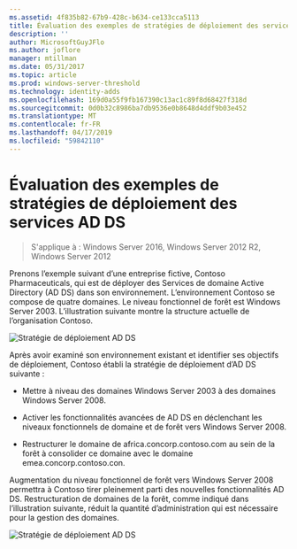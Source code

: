 ```yaml
---
ms.assetid: 4f835b82-67b9-428c-b634-ce133cca5113
title: Évaluation des exemples de stratégies de déploiement des services AD DS
description: ''
author: MicrosoftGuyJFlo
ms.author: joflore
manager: mtillman
ms.date: 05/31/2017
ms.topic: article
ms.prod: windows-server-threshold
ms.technology: identity-adds
ms.openlocfilehash: 169d0a55f9fb167390c13ac1c89f8d68427f318d
ms.sourcegitcommit: 0d0b32c8986ba7db9536e0b8648d4ddf9b03e452
ms.translationtype: MT
ms.contentlocale: fr-FR
ms.lasthandoff: 04/17/2019
ms.locfileid: "59842110"
---
```

# <a name="evaluating-ad-ds-deployment-strategy-examples"></a>Évaluation des exemples de stratégies de déploiement des services AD DS

>S'applique à : Windows Server 2016, Windows Server 2012 R2, Windows Server 2012

Prenons l’exemple suivant d’une entreprise fictive, Contoso Pharmaceuticals, qui est de déployer des Services de domaine Active Directory (AD DS) dans son environnement. L’environnement Contoso se compose de quatre domaines. Le niveau fonctionnel de forêt est Windows Server 2003. L’illustration suivante montre la structure actuelle de l’organisation Contoso.  
  
![Stratégie de déploiement AD DS](media/Evaluating-AD-DS-Deployment-Strategy-Examples/3dd79e00-48f8-4927-989c-c55a79caf1be.gif)  
  
Après avoir examiné son environnement existant et identifier ses objectifs de déploiement, Contoso établi la stratégie de déploiement d’AD DS suivante :  
  
-   Mettre à niveau des domaines Windows Server 2003 à des domaines Windows Server 2008.  
  
-   Activer les fonctionnalités avancées de AD DS en déclenchant les niveaux fonctionnels de domaine et de forêt vers Windows Server 2008.  
  
-   Restructurer le domaine de africa.concorp.contoso.com au sein de la forêt à consolider ce domaine avec le domaine emea.concorp.contoso.con.  
  
Augmentation du niveau fonctionnel de forêt vers Windows Server 2008 permettra à Contoso tirer pleinement parti des nouvelles fonctionnalités AD DS. Restructuration de domaines de la forêt, comme indiqué dans l’illustration suivante, réduit la quantité d’administration qui est nécessaire pour la gestion des domaines.  
  
![Stratégie de déploiement AD DS](media/Evaluating-AD-DS-Deployment-Strategy-Examples/1c061755-413d-452d-b121-6910f8555327.gif)  
  


